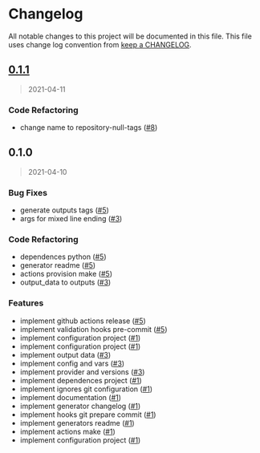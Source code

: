 # Changelog

All notable changes to this project will be documented in this file. This file uses change log convention from [keep a CHANGELOG](http://keepachangelog.com/en/0.3.0/).

<a name="0.1.1"></a>

## [0.1.1](https://github.com/hadenlabs/terraform-null-tags/compare/0.1.0...0.1.1)

> 2021-04-11

### Code Refactoring

- change name to repository-null-tags ([#8](https://github.com/hadenlabs/terraform-null-tags/issues/8))

<a name="0.1.0"></a>

## 0.1.0

> 2021-04-10

### Bug Fixes

- generate outputs tags ([#5](https://github.com/hadenlabs/terraform-null-tags/issues/5))
- args for mixed line ending ([#3](https://github.com/hadenlabs/terraform-null-tags/issues/3))

### Code Refactoring

- dependences python ([#5](https://github.com/hadenlabs/terraform-null-tags/issues/5))
- generator readme ([#5](https://github.com/hadenlabs/terraform-null-tags/issues/5))
- actions provision make ([#5](https://github.com/hadenlabs/terraform-null-tags/issues/5))
- output_data to outputs ([#3](https://github.com/hadenlabs/terraform-null-tags/issues/3))

### Features

- implement github actions release ([#5](https://github.com/hadenlabs/terraform-null-tags/issues/5))
- implement validation hooks pre-commit ([#5](https://github.com/hadenlabs/terraform-null-tags/issues/5))
- implement configuration project ([#1](https://github.com/hadenlabs/terraform-null-tags/issues/1))
- implement configuration project ([#1](https://github.com/hadenlabs/terraform-null-tags/issues/1))
- implement output data ([#3](https://github.com/hadenlabs/terraform-null-tags/issues/3))
- implement config and vars ([#3](https://github.com/hadenlabs/terraform-null-tags/issues/3))
- implement provider and versions ([#3](https://github.com/hadenlabs/terraform-null-tags/issues/3))
- implement dependences project ([#1](https://github.com/hadenlabs/terraform-null-tags/issues/1))
- implement ignores git configuration ([#1](https://github.com/hadenlabs/terraform-null-tags/issues/1))
- implement documentation ([#1](https://github.com/hadenlabs/terraform-null-tags/issues/1))
- implement generator changelog ([#1](https://github.com/hadenlabs/terraform-null-tags/issues/1))
- implement hooks git prepare commit ([#1](https://github.com/hadenlabs/terraform-null-tags/issues/1))
- implement generators readme ([#1](https://github.com/hadenlabs/terraform-null-tags/issues/1))
- implement actions make ([#1](https://github.com/hadenlabs/terraform-null-tags/issues/1))
- implement configuration project ([#1](https://github.com/hadenlabs/terraform-null-tags/issues/1))
